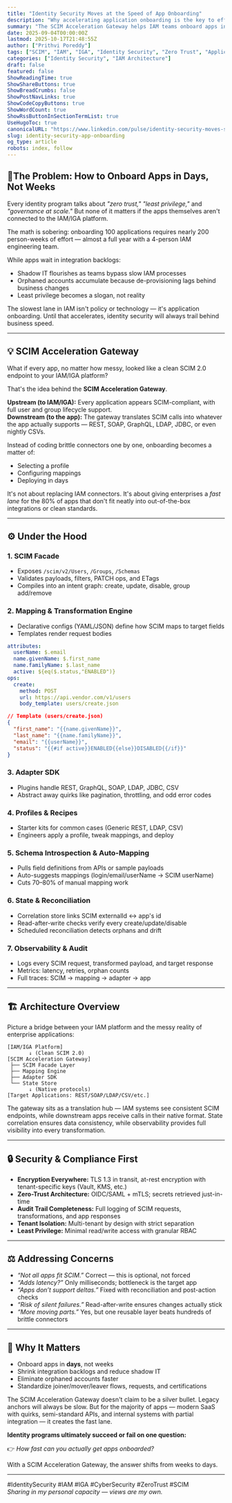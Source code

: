 ```yaml
---
title: "Identity Security Moves at the Speed of App Onboarding"
description: "Why accelerating application onboarding is the key to effective identity security—and how a SCIM Acceleration Gateway makes it possible."
summary: "The SCIM Acceleration Gateway helps IAM teams onboard apps in days instead of weeks by abstracting messy APIs behind a clean SCIM 2.0 facade."
date: 2025-09-04T00:00:00Z
lastmod: 2025-10-17T21:48:55Z
author: ["Prithvi Poreddy"]
tags: ["SCIM", "IAM", "IGA", "Identity Security", "Zero Trust", "Application Onboarding"]
categories: ["Identity Security", "IAM Architecture"]
draft: false
featured: false
ShowReadingTime: true
ShowShareButtons: true
ShowBreadCrumbs: false
ShowPostNavLinks: true
ShowCodeCopyButtons: true
ShowWordCount: true
ShowRssButtonInSectionTermList: true
UseHugoToc: true
canonicalURL: "https://www.linkedin.com/pulse/identity-security-moves-speed-app-onboarding-prithvi-poreddy-xj19c/?trackingId=c11AYniU2FSmZ01dTYMLBQ%3D%3D"
slug: identity-security-app-onboarding
og_type: article
robots: index, follow
---
```


## 🚨The Problem: How to Onboard Apps in Days, Not Weeks

Every identity program talks about *"zero trust," "least privilege,"* and *"governance at scale."* But none of it matters if the apps themselves aren't connected to the IAM/IGA platform.

The math is sobering: onboarding 100 applications requires nearly 200 person-weeks of effort — almost a full year with a 4-person IAM engineering team.

While apps wait in integration backlogs:

- Shadow IT flourishes as teams bypass slow IAM processes  
- Orphaned accounts accumulate because de-provisioning lags behind business changes  
- Least privilege becomes a slogan, not reality  

The slowest lane in IAM isn't policy or technology — it's application onboarding. Until that accelerates, identity security will always trail behind business speed.

***

## 💡 SCIM Acceleration Gateway

What if every app, no matter how messy, looked like a clean SCIM 2.0 endpoint to your IAM/IGA platform?

That's the idea behind the **SCIM Acceleration Gateway**.

**Upstream (to IAM/IGA):** Every application appears SCIM-compliant, with full user and group lifecycle support.  
**Downstream (to the app):** The gateway translates SCIM calls into whatever the app actually supports — REST, SOAP, GraphQL, LDAP, JDBC, or even nightly CSVs.

Instead of coding brittle connectors one by one, onboarding becomes a matter of:

- Selecting a profile  
- Configuring mappings  
- Deploying in days  

It's not about replacing IAM connectors. It's about giving enterprises a *fast lane* for the 80% of apps that don't fit neatly into out-of-the-box integrations or clean standards.

***

## ⚙️ Under the Hood

### 1. SCIM Facade
- Exposes `/scim/v2/Users`, `/Groups`, `/Schemas`
- Validates payloads, filters, PATCH ops, and ETags
- Compiles into an intent graph: create, update, disable, group add/remove

### 2. Mapping & Transformation Engine
- Declarative configs (YAML/JSON) define how SCIM maps to target fields
- Templates render request bodies

```yaml
attributes:
  userName: $.email
  name.givenName: $.first_name
  name.familyName: $.last_name
  active: ${eq($.status,"ENABLED")}
ops:
  create:
    method: POST
    url: https://api.vendor.com/v1/users
    body_template: users/create.json
```

```json
// Template (users/create.json)
{
  "first_name": "{{name.givenName}}",
  "last_name": "{{name.familyName}}",
  "email": "{{userName}}",
  "status": "{{#if active}}ENABLED{{else}}DISABLED{{/if}}"
}
```

### 3. Adapter SDK
- Plugins handle REST, GraphQL, SOAP, LDAP, JDBC, CSV
- Abstract away quirks like pagination, throttling, and odd error codes

### 4. Profiles & Recipes
- Starter kits for common cases (Generic REST, LDAP, CSV)
- Engineers apply a profile, tweak mappings, and deploy

### 5. Schema Introspection & Auto-Mapping
- Pulls field definitions from APIs or sample payloads
- Auto-suggests mappings (login/email/userName → SCIM userName)
- Cuts 70–80% of manual mapping work

### 6. State & Reconciliation
- Correlation store links SCIM externalId ↔ app's id
- Read-after-write checks verify every create/update/disable
- Scheduled reconciliation detects orphans and drift

### 7. Observability & Audit
- Logs every SCIM request, transformed payload, and target response
- Metrics: latency, retries, orphan counts
- Full traces: SCIM → mapping → adapter → app

***

## 🏗️ Architecture Overview

Picture a bridge between your IAM platform and the messy reality of enterprise applications:

```
[IAM/IGA Platform] 
       ↓ (Clean SCIM 2.0)
[SCIM Acceleration Gateway]
 ├── SCIM Facade Layer
 ├── Mapping Engine 
 ├── Adapter SDK
 └── State Store
       ↓ (Native protocols)
[Target Applications: REST/SOAP/LDAP/CSV/etc.]
```

The gateway sits as a translation hub — IAM systems see consistent SCIM endpoints, while downstream apps receive calls in their native format. State correlation ensures data consistency, while observability provides full visibility into every transformation.

***

## 🔒 Security & Compliance First

- **Encryption Everywhere:** TLS 1.3 in transit, at-rest encryption with tenant-specific keys (Vault, KMS, etc.)
- **Zero-Trust Architecture:** OIDC/SAML + mTLS; secrets retrieved just-in-time
- **Audit Trail Completeness:** Full logging of SCIM requests, transformations, and app responses
- **Tenant Isolation:** Multi-tenant by design with strict separation
- **Least Privilege:** Minimal read/write access with granular RBAC

***

## ⚖️ Addressing Concerns

- *“Not all apps fit SCIM.”* Correct — this is optional, not forced  
- *“Adds latency?”* Only milliseconds; bottleneck is the target app  
- *“Apps don’t support deltas.”* Fixed with reconciliation and post-action checks  
- *“Risk of silent failures.”* Read-after-write ensures changes actually stick  
- *“More moving parts.”* Yes, but one reusable layer beats hundreds of brittle connectors  

***

## 🌟 Why It Matters

- Onboard apps in **days**, not weeks  
- Shrink integration backlogs and reduce shadow IT  
- Eliminate orphaned accounts faster  
- Standardize joiner/mover/leaver flows, requests, and certifications  

The SCIM Acceleration Gateway doesn't claim to be a silver bullet. Legacy anchors will always be slow. But for the majority of apps — modern SaaS with quirks, semi-standard APIs, and internal systems with partial integration — it creates the fast lane.

**Identity programs ultimately succeed or fail on one question:**

👉 *How fast can you actually get apps onboarded?*

With a SCIM Acceleration Gateway, the answer shifts from weeks to days.

---

#IdentitySecurity #IAM #IGA #CyberSecurity #ZeroTrust #SCIM  
_Sharing in my personal capacity — views are my own._
